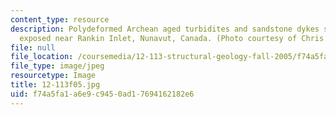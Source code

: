 ```yaml
---
content_type: resource
description: Polydeformed Archean aged turbidites and sandstone dykes spectacularly
  exposed near Rankin Inlet, Nunavut, Canada. (Photo courtesy of Chris Studnicki-Gizbert.)
file: null
file_location: /coursemedia/12-113-structural-geology-fall-2005/f74a5fa1a6e9c9450ad17694162182e6_12-113f05.jpg
file_type: image/jpeg
resourcetype: Image
title: 12-113f05.jpg
uid: f74a5fa1-a6e9-c945-0ad1-7694162182e6
---
```

